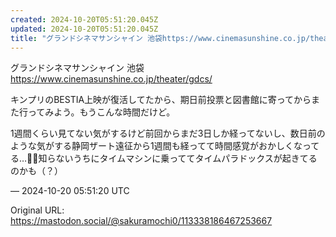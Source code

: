 ```yaml
---
created: 2024-10-20T05:51:20.045Z
updated: 2024-10-20T05:51:20.045Z
title: "グランドシネマサンシャイン 池袋https://www.cinemasunshine.co.jp/theater/gdcs/キンプリのBESTIA上映が復活して[...]"
---
```


<p>グランドシネマサンシャイン 池袋<br /><a href="https://www.cinemasunshine.co.jp/theater/gdcs/" target="_blank" rel="nofollow noopener noreferrer" translate="no"><span class="invisible">https://www.</span><span class="ellipsis">cinemasunshine.co.jp/theater/g</span><span class="invisible">dcs/</span></a></p><p>キンプリのBESTIA上映が復活してたから、期日前投票と図書館に寄ってからまた行ってみよう。もうこんな時間だけど。</p><p>1週間くらい見てない気がするけど前回からまだ3日しか経ってないし、数日前のような気がする静岡ザート遠征から1週間も経ってて時間感覚がおかしくなってる…😵‍💫知らないうちにタイムマシンに乗っててタイムパラドックスが起きてるのかも（？）</p>

&mdash; 2024-10-20 05:51:20 UTC

Original URL: https://mastodon.social/@sakuramochi0/113338186467253667
